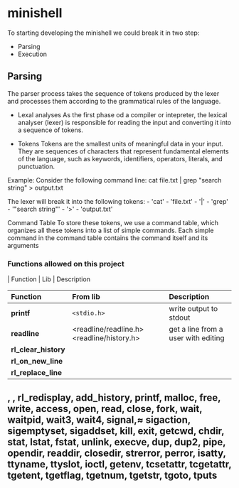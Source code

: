 # minishell

To starting developing the minishell we could break it in two step:
- Parsing
- Execution

## Parsing
The parser process takes the sequence of tokens produced by the lexer and processes them according to the grammatical rules of the language.
- Lexal analyses
	As the first phase od a compiler or intepreter, the lexical analyser (lexer) is responsible for reading the input and converting it into a sequence of tokens.

- Tokens
	Tokens are the smallest units of meaningful data in your input. They are sequences of characters that represent fundamental elements of the language, such as keywords, identifiers, operators, literals, and punctuation.

Example:
 Consider the following command line:
	cat file.txt | grep "search string" > output.txt

The lexer will break it into the following tokens:
	- 'cat'
	- 'file.txt'
	- '|'
	- 'grep'
	- '"search string"'
	- '>'
	- 'output.txt'

Command Table
To store these tokens, we use a command table, which organizes all these tokens into a list of simple commands. Each simple command in the command table contains the command itself and its arguments

### Functions allowed on this project

| Function		| Lib			| Description


| Function		| From lib			| Description
| :--			| :--				| :--
| **printf** 	| `<stdio.h>`		| write output to stdout
| **readline**	| <readline/readline.h><readline/history.h> | get a line from a user with editing
| **rl_clear_history** |
| **rl_on_new_line** |
| **rl_replace_line** |

,
, rl_redisplay, add_history,
printf, malloc, free, write, access, open, read,
close, fork, wait, waitpid, wait3, wait4, signal,≈
sigaction, sigemptyset, sigaddset, kill, exit,
getcwd, chdir, stat, lstat, fstat, unlink, execve,
dup, dup2, pipe, opendir, readdir, closedir,
strerror, perror, isatty, ttyname, ttyslot, ioctl,
getenv, tcsetattr, tcgetattr, tgetent, tgetflag,
tgetnum, tgetstr, tgoto, tputs
---

